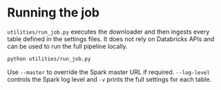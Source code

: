 # Running the job

`utilities/run_job.py` executes the downloader and then ingests every table
defined in the settings files. It does not rely on Databricks APIs and can be
used to run the full pipeline locally.

```bash
python utilities/run_job.py
```

Use `--master` to override the Spark master URL if required.
`--log-level` controls the Spark log level and `-v` prints the full settings for each table.

